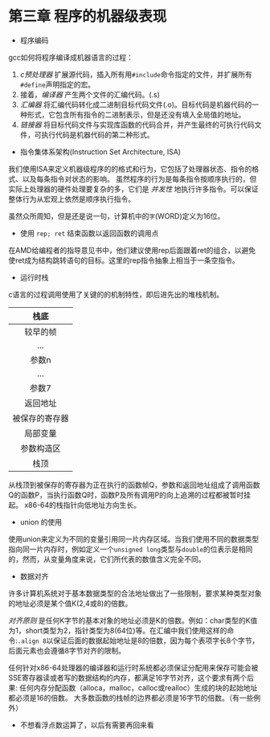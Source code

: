 # 第三章 程序的机器级表现

* 程序编码

gcc如何将程序编译成机器语言的过程：

1. _c预处理器_ 扩展源代码，插入所有用`#include`命令指定的文件，并扩展所有`#define`声明指定的宏。
2. 接着，_编译器_ 产生两个文件的汇编代码。(.s)
3. _汇编器_ 将汇编代码转化成二进制目标代码文件(.o)。目标代码是机器代码的一种形式，它包含所有指令的二进制表示，但是还没有填入全局值的地址。
4. _链接器_ 将目标代码文件与实现库函数的代码合并，并产生最终的可执行代码文件，可执行代码是机器代码的第二种形式。

* 指令集体系架构(Instruction Set Architecture, ISA)

我们使用ISA来定义机器级程序的的格式和行为，它包括了处理器状态、指令的格式、以及每条指令对状态的影响。
虽然程序的行为是每条指令按顺序执行的，但实际上处理器的硬件处理要复杂的多，它们是 _并发性_ 地执行许多指令。可以保证整体行为从宏观上依然是顺序执行指令。

虽然众所周知，但是还是说一句，计算机中的`字`(WORD)定义为16位。

* 使用 `rep; ret` 结束函数以返回函数的调用点

在AMD给编程者的指导意见书中，他们建议使用rep后面跟着ret的组合，以避免使ret成为结构跳转语句的目标。这里的rep指令抽象上相当于一条空指令。

* 运行时栈

c语言的过程调用使用了关键的的机制特性，即后进先出的堆栈机制。

|      栈底      |
| :------------: |
|    较早的帧    |
|      ...       |
|     参数n      |
|      ...       |
|     参数7      |
|    返回地址    |
| 被保存的寄存器 |
|    局部变量    |
|   参数构造区   |
|      栈顶      |

从栈顶到被保存的寄存器为正在执行的函数帧Q，参数和返回地址组成了调用函数Q的函数P，当执行函数Q时，函数P及所有调用P的向上追溯的过程都被暂时挂起。
x86-64的栈指针向低地址方向生长。

* union 的使用

使用union来定义为不同的变量引用同一片内存区域。当我们使用不同的数据类型指向同一片内存时，例如定义一个`unsigned long`类型与`double`的位表示是相同的，然而，从变量角度来说，它们所代表的数值含义完全不同。

* 数据对齐

许多计算机系统对于基本数据类型的合法地址做出了一些限制，要求某种类型对象的地址必须是某个值K(2,4或8)的倍数。

_对齐原则_ 是任何K字节的基本对象的地址必须是K的倍数。例如：char类型的K值为1，short类型为2，指针类型为8(64位)等。在汇编中我们使用这样的命令:`.align 8`以保证后面的数据起始地址是8的倍数，因为每个表项字长8个字节，后面元素也会遵循8字节对齐的限制。

任何针对x86-64处理器的编译器和运行时系统都必须保证分配用来保存可能会被SSE寄存器读或者写的数据结构的内存，都满足16字节对齐，这个要求有两个后果:
任何内存分配函数（alloca，malloc，calloc或realloc）生成的块的起始地址都必须是16的倍数。
大多数函数的栈帧的边界都必须是16字节的倍数。（有一些例外）

* 不想看浮点数运算了，以后有需要再回来看

